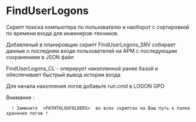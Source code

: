 # FindUserLogons
Скрипт поиска компьютера по пользователю
и наоборот с сортировкой по времени входа для инженеров-техников.

Добавленый в планировщик скрипт FindUserLogons_SRV собирает данные о последнем входе 
пользователей на АРМ с последующим сохранением в JSON файл

FindUserLogons_CL - оперирует накопленной ранее базой и обеспечивает быстрый вывод истории входа

Для начала накопления логов добавьте run.cmd в LOGON GPO 

Внимание :

      ! Замените  <PATHTOLOGFOLDERS>  во всех скриптах на Ваш путь к папке хранения логов !
